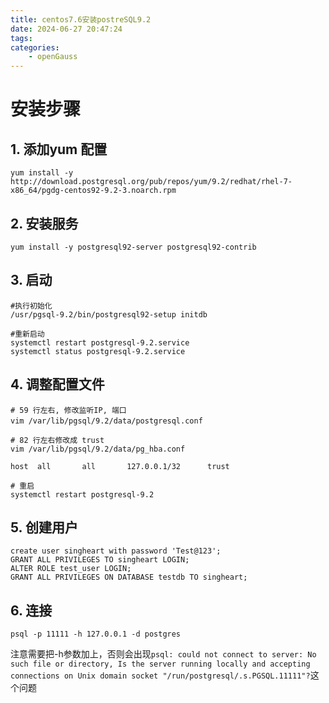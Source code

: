 ```yaml
---
title: centos7.6安装postreSQL9.2
date: 2024-06-27 20:47:24
tags:
categories:
    - openGauss
---
```


# 安装步骤

## 1. 添加yum 配置

```shell
yum install -y http://download.postgresql.org/pub/repos/yum/9.2/redhat/rhel-7-x86_64/pgdg-centos92-9.2-3.noarch.rpm
```

<!--more-->

## 2. 安装服务

```shell
yum install -y postgresql92-server postgresql92-contrib
```

## 3. 启动

```shell
#执行初始化
/usr/pgsql-9.2/bin/postgresql92-setup initdb

#重新启动
systemctl restart postgresql-9.2.service
systemctl status postgresql-9.2.service
```

## 4. 调整配置文件

```shell
# 59 行左右, 修改监听IP, 端口
vim /var/lib/pgsql/9.2/data/postgresql.conf　　

# 82 行左右修改成 trust
vim /var/lib/pgsql/9.2/data/pg_hba.conf

host  all       all       127.0.0.1/32      trust

# 重启
systemctl restart postgresql-9.2
```

## 5. 创建用户

```shell
create user singheart with password 'Test@123';
GRANT ALL PRIVILEGES TO singheart LOGIN;
ALTER ROLE test_user LOGIN;
GRANT ALL PRIVILEGES ON DATABASE testdb TO singheart;
```

## 6. 连接

```shell
psql -p 11111 -h 127.0.0.1 -d postgres
```

注意需要把-h参数加上，否则会出现`psql: could not connect to server: No such file or directory, Is the server running locally and accepting connections on Unix domain socket "/run/postgresql/.s.PGSQL.11111"?`这个问题
